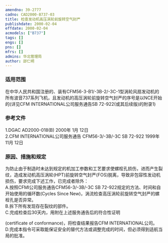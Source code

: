 ```yaml
---
amendno: 39-2777  
cadno: CAD2000-B737-03  
title: 检查发动机高压涡轮前旋转空气封严  
publishdate: 2000-02-04  
effdate: 2000-02-04  
acmodels: ["B737"]  
tags: []  
engs: []  
pns: []  
mfrs: []  
admins: 华北管理局  
author: 邵仁明  
---
```

  
### 适用范围  
在中华人民共和国注册的、装有CFM56-3-B1/-3B-2/-3C-1型涡轮风扇发动机的所有波音737系列飞机，且发动机的高压涡轮前旋转空气封严的序号是以NCE开始的(详见CFM INTERNATIONAL公司服务通告SB 72-922(或其后续版)的附录1)  
  
<!--more-->  
### 参考文件  
  1.DGAC AD2000-018(B)  2000年 1月 12日  
  2.CFM INTERNATIONAL公司服务通告 CFM56-3/-3B/-3C SB 72-922  1999年 11月 12日  
  
### 原因、措施和规定  

  为防止由于制造时未达到规定的机加工参数和工艺要求使螺栓孔损伤，进而产生裂纹，造成发动机高压涡轮(HPT)前旋转空气封严(FOS)脱离，导致非包容性发动机损伤，要求完成下述工作，已完成者除外：  
  A.按照CFMI公司服务通告CFM56-3/-3B/-3C SB 72-922规定的方法、时间和自开始使用的循环数(Cycles Since New)，涡流检查高压涡轮前旋转空气封严的螺栓孔是否异常。  
  B.拆下所有发现存在裂纹的部件。  
  C.完成检查后30天内，用附在上述服务通告后的符合性证明  
  
(certificate of conformance)，将检查结果报告CFM INTERNATIONAL公司。  
  D.完成本指令可采取能保证安全的替代方法或调整完成的时间，但必须得到适航当局的批准。  
